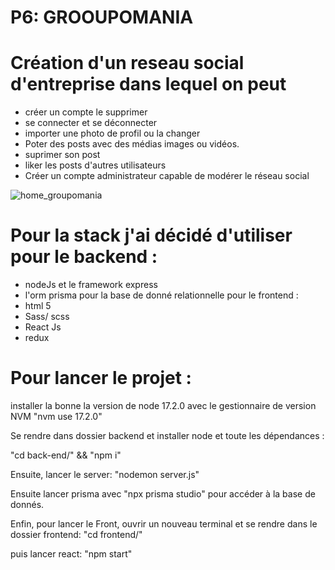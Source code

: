 

# P6: GROOUPOMANIA

# Création d'un reseau social d'entreprise dans lequel on peut
- créer un compte le supprimer
- se connecter et se déconnecter
- importer une photo de profil ou la changer
- Poter des posts avec des médias images ou vidéos.
- suprimer son post 
- liker les posts d'autres utilisateurs 
- Créer un compte administrateur capable de modérer le réseau social 

![home_groupomania](https://user-images.githubusercontent.com/87643200/216177857-c53ed532-3d0a-4301-bae1-65e9fca41915.jpg)

# Pour la stack j'ai décidé d'utiliser pour le backend : 
- nodeJs et le framework express 
- l'orm prisma pour la base de donné relationnelle
pour le frontend : 
- html 5
- Sass/ scss
- React Js
- redux 


# Pour lancer le projet :

installer la bonne la version de node 17.2.0
avec le gestionnaire de version NVM
"nvm use 17.2.0"

Se rendre dans dossier backend et installer node et toute les dépendances :

"cd back-end/" && "npm i"


Ensuite, lancer le server: "nodemon server.js"

Ensuite lancer prisma avec "npx prisma studio" pour accéder à la base de donnés.

Enfin, pour lancer le Front, ouvrir un nouveau terminal et 
se rendre dans le dossier frontend:  "cd frontend/"

puis lancer react: "npm start"



